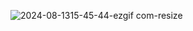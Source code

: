 

![2024-08-1315-45-44-ezgif com-resize](https://github.com/user-attachments/assets/8cb63bf1-03d1-49e9-a14e-28eaf05e446f)
